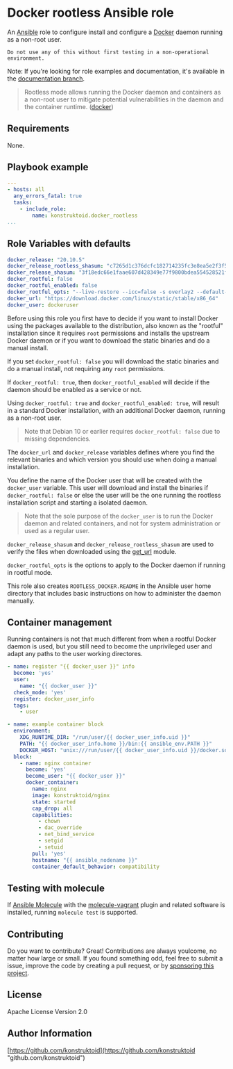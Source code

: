 # Docker rootless Ansible role

An [Ansible](https://www.ansible.com/) role to configure install and configure
a [Docker](https://www.docker.com/) daemon running as a non-root user.

```shell
Do not use any of this without first testing in a non-operational environment.
```

Note: If you're looking for role examples and documentation, it's available
in the [documentation branch](https://github.com/konstruktoid/ansible-docker-rootless/tree/documentation).

> Rootless mode allows running the Docker daemon and containers as a non-root
user to mitigate potential vulnerabilities in the daemon and the container
runtime. ([docker](https://docs.docker.com/engine/security/rootless/))

## Requirements

None.

## Playbook example

```yaml
---
- hosts: all
  any_errors_fatal: true
  tasks:
    - include_role:
        name: konstruktoid.docker_rootless
...
```

## Role Variables with defaults

```yaml
docker_release: "20.10.5"
docker_release_rootless_shasum: "c7265d1c376dcfc182714235fc3e8ea5e2f3f540af94450fa0469cac97b3dd55"
docker_release_shasum: "3f18edc66e1faae607d428349e77f9800bdea554528521f0f6c49fc3f1de6abf"
docker_rootful: false
docker_rootful_enabled: false
docker_rootful_opts: "--live-restore --icc=false -s overlay2 --default-ulimit nproc=512:1024 --default-ulimit nofile=100:200 -H fd://"
docker_url: "https://download.docker.com/linux/static/stable/x86_64"
docker_user: dockeruser
```

Before using this role you first have to decide if you want to install Docker
using the packages available to the distribution, also known as the "rootful"
installation since it requires `root` permissions and installs the upstream
Docker daemon or if you want to download the static binaries and do a manual
install.

If you set `docker_rootful: false` you will download the static binaries and do
a manual install, not requiring any `root` permissions.

If `docker_rootful: true`, then `docker_rootful_enabled` will decide if the
daemon should be enabled as a service or not.

Using `docker_rootful: true` and `docker_rootful_enabled: true`, will result in
a standard Docker installation, with an additional Docker daemon, running as a
non-root user.

> Note that Debian 10 or earlier requires `docker_rootful: false` due to missing
dependencies.

The `docker_url` and `docker_release` variables defines where you find the
relevant binaries and which version you should use when doing a manual
installation.

You define the name of the Docker user that will be created with the
`docker_user` variable. This user will download and install the binaries if
`docker_rootful: false` or else the user will be the one running the
rootless installation script and starting a isolated daemon.

> Note that the sole purpose of the `docker_user` is to run the Docker
daemon and related containers, and not for system administration or used as a
regular user.

`docker_release_shasum` and `docker_release_rootless_shasum` are used to verify
the files when downloaded using the [get_url](https://docs.ansible.com/ansible/latest/collections/ansible/builtin/get_url_module.html)
module.

`docker_rootful_opts` is the options to apply to the Docker daemon if
running in rootful mode.

This role also creates `ROOTLESS_DOCKER.README` in the Ansible user home
directory that includes basic instructions on how to administer the daemon
manually.

## Container management

Running containers is not that much different from when a rootful Docker daemon
is used, but you still need to become the unprivileged user and adapt any paths
to the user working directores.

```yaml
- name: register "{{ docker_user }}" info
  become: 'yes'
  user:
    name: "{{ docker_user }}"
  check_mode: 'yes'
  register: docker_user_info
  tags:
    - user

- name: example container block
  environment:
    XDG_RUNTIME_DIR: "/run/user/{{ docker_user_info.uid }}"
    PATH: "{{ docker_user_info.home }}/bin:{{ ansible_env.PATH }}"
    DOCKER_HOST: "unix:///run/user/{{ docker_user_info.uid }}/docker.sock"
  block:
    - name: nginx container
      become: 'yes'
      become_user: "{{ docker_user }}"
      docker_container:
        name: nginx
        image: konstruktoid/nginx
        state: started
        cap_drop: all
        capabilities:
          - chown
          - dac_override
          - net_bind_service
          - setgid
          - setuid
        pull: 'yes'
        hostname: "{{ ansible_nodename }}"
        container_default_behavior: compatibility
```

## Testing with molecule

If [Ansible Molecule](https://molecule.readthedocs.io/en/latest/)
with the [molecule-vagrant](https://github.com/ansible-community/molecule-vagrant)
plugin and related software is installed, running `molecule test` is supported.

## Contributing

Do you want to contribute? Great! Contributions are always youlcome,
no matter how large or small. If you found something odd, feel free to submit a
issue, improve the code by creating a pull request, or by
[sponsoring this project](https://github.com/sponsors/konstruktoid).

## License

Apache License Version 2.0

## Author Information

[https://github.com/konstruktoid](https://github.com/konstruktoid "github.com/konstruktoid")
